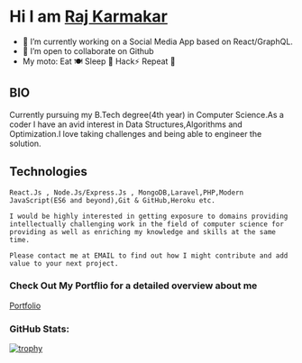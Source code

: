 # Hi I am [Raj Karmakar](https://github.com/raj5036)

- 🔭 I’m currently working on a Social Media App based on React/GraphQL.
- 👯 I’m open to collaborate on Github
-  My moto: Eat 🍽  Sleep 🛌  Hack⚡  Repeat 🔁

## BIO

   Currently pursuing my B.Tech degree(4th year) in Computer Science.As a coder I have an avid interest in Data Structures,Algorithms and Optimization.I love taking challenges and being able to engineer the solution.

## Technologies
    React.Js , Node.Js/Express.Js , MongoDB,Laravel,PHP,Modern JavaScript(ES6 and beyond),Git & GitHub,Heroku etc.

    I would be highly interested in getting exposure to domains providing intellectually challenging work in the field of computer science for providing as well as enriching my knowledge and skills at the same time.

    Please contact me at EMAIL to find out how I might contribute and add value to your next project.

### Check Out My Portflio for a detailed overview about me
[Portfolio](https://raj5036.github.io/portfolio/dist/)

### GitHub Stats:

[![trophy](https://github-profile-trophy.vercel.app/?username=raj5036&theme=dracula)](https://github.com/ryo-ma/github-profile-trophy)
 
